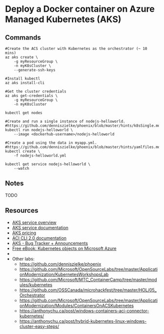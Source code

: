 # Deploy a Docker container on Azure Managed Kubernetes (AKS)

## Commands

```
#Create the ACS cluster with Kubernetes as the orchestrator (~ 10 mins)
az aks create \
    -g myResourceGroup \
    -n myK8sCluster \
    --generate-ssh-keys

#Install kubectl
az aks install-cli

#Get the cluster credentials
az aks get-credentials \
    -g myResourceGroup \
    -n myK8sCluster

kubectl get nodes

#Create and run a single instance of nodejs-helloworld.
#https://github.com/denniszielke/phoenix/blob/master/hints/k8sSingle.md
kubectl run nodejs-helloworld \
    --image <dockerhub-username>/nodejs-helloworld

#Create a pod using the data in myapp.yml.
#https://github.com/denniszielke/phoenix/blob/master/hints/yamlfiles.md
kubectl create \
    -f nodejs-helloworld.yml

kubectl get service nodejs-helloworld \
    --watch
```

## Notes

TODO

## Resources

- [AKS service overview](https://azure.microsoft.com/services/container-service/)
- [AKS service documentation](https://docs.microsoft.com/azure/aks/)
- [AKS pricing](https://azure.microsoft.com/pricing/details/container-service/)
- [ACI CLI 2.0 documentation](https://docs.microsoft.com/cli/azure/aks)
- [AKS - Bug Tracker + Announcements ](https://github.com/Azure/AKS)
- [Free eBook: Kubernetes objects on Microsoft Azure](https://blogs.msdn.microsoft.com/azurecat/2018/01/22/new-ebook-kubernetes-objects-on-microsoft-azure/)
- 
- Other labs:
  - https://github.com/denniszielke/phoenix
  - https://github.com/Microsoft/OpenSourceLabs/tree/master/ApplicationModernization/KubernetesWorkshopsLab
  - https://github.com/Microsoft/MTC_ContainerCamp/tree/master/modules/kubernetes
  - https://github.com/OSSCanada/microhackfest/tree/master/HOL/05_Orchestrator
  - https://github.com/Microsoft/OpenSourceLabs/tree/master/ApplicationModernization/Modules/ContainersOnACSKubernetes
  - https://anthonychu.ca/post/windows-containers-aci-connector-kubernetes/
  - https://anthonychu.ca/post/hybrid-kubernetes-linux-windows-cluster-easy-steps/